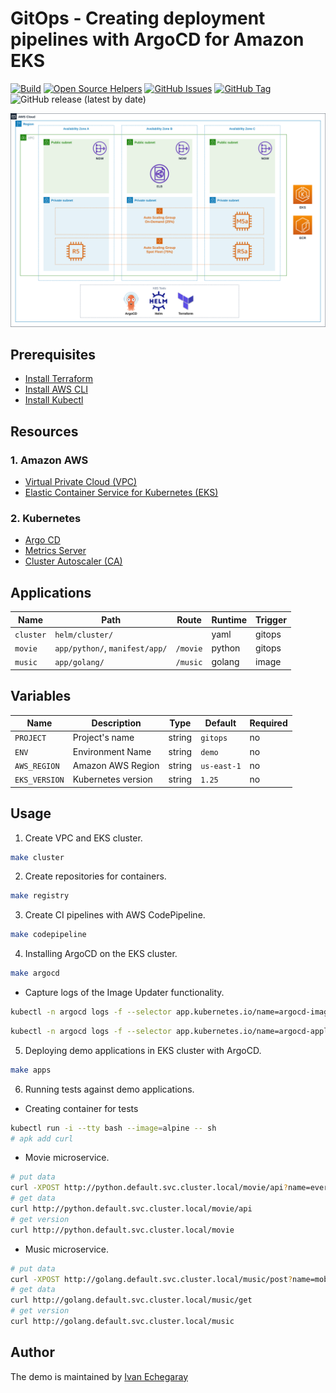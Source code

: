 # GitOps - Creating deployment pipelines with ArgoCD for Amazon EKS

[![Build](https://github.com/punkerside/awsday-demo/actions/workflows/main.yml/badge.svg?branch=main)](https://github.com/punkerside/awsday-demo/actions/workflows/main.yml)
[![Open Source Helpers](https://www.codetriage.com/punkerside/awsday-demo/badges/users.svg)](https://www.codetriage.com/punkerside/awsday-demo)
[![GitHub Issues](https://img.shields.io/github/issues/punkerside/awsday-demo.svg)](https://github.com/punkerside/awsday-demo/issues)
[![GitHub Tag](https://img.shields.io/github/tag-date/punkerside/awsday-demo.svg?style=plastic)](https://github.com/punkerside/awsday-demo/tags/)
![GitHub release (latest by date)](https://img.shields.io/github/v/release/punkerside/awsday-demo)

<p align="center">
  <img src="docs/architecture.png">
</p>

## **Prerequisites**

* [Install Terraform](https://www.terraform.io/downloads.html)
* [Install AWS CLI](https://docs.aws.amazon.com/cli/latest/userguide/cli-chap-install.html)
* [Install Kubectl](https://kubernetes.io/docs/tasks/tools/install-kubectl-linux/)

## **Resources**

### **1. Amazon AWS**

* [Virtual Private Cloud (VPC)](https://registry.terraform.io/modules/punkerside/vpc/aws/latest)
* [Elastic Container Service for Kubernetes (EKS)](https://registry.terraform.io/modules/punkerside/eks/aws/latest)

### **2. Kubernetes**

* [Argo CD](https://argoproj.github.io/cd)
* [Metrics Server](https://github.com/kubernetes-sigs/metrics-server)
* [Cluster Autoscaler (CA)](https://github.com/kubernetes/autoscaler/blob/master/cluster-autoscaler/cloudprovider/aws/README.md)

## **Applications**

| Name | Path | Route | Runtime | Trigger |
|------|------|-------|---------|---------|
| `cluster` | `helm/cluster/` | | yaml | gitops |
| `movie` | `app/python/`, `manifest/app/` | `/movie` | python | gitops |
| `music` | `app/golang/` | `/music` | golang | image |

## **Variables**

| Name | Description | Type | Default | Required |
|------|-------------|------|---------|----------|
| `PROJECT` | Project's name | string | `gitops` | no |
| `ENV` | Environment Name | string | `demo` | no |
| `AWS_REGION` | Amazon AWS Region | string | `us-east-1` | no |
| `EKS_VERSION` | Kubernetes version | string | `1.25` | no |

## **Usage**

1. Create VPC and EKS cluster.

```bash
make cluster
```

2. Create repositories for containers.

```bash
make registry
```

3. Create CI pipelines with AWS CodePipeline.

```bash
make codepipeline
```

4. Installing ArgoCD on the EKS cluster.

```bash
make argocd
```

- Capture logs of the Image Updater functionality.

```bash
kubectl -n argocd logs -f --selector app.kubernetes.io/name=argocd-image-updater
```

```bash
kubectl -n argocd logs -f --selector app.kubernetes.io/name=argocd-application-controller
```

5. Deploying demo applications in EKS cluster with ArgoCD.

```bash
make apps
```

6. Running tests against demo applications.

- Creating container for tests

```bash
kubectl run -i --tty bash --image=alpine -- sh
# apk add curl
```

- Movie microservice.

```bash
# put data
curl -XPOST http://python.default.svc.cluster.local/movie/api?name=everest
# get data
curl http://python.default.svc.cluster.local/movie/api
# get version
curl http://python.default.svc.cluster.local/movie
```

- Music microservice.

```bash
# put data
curl -XPOST http://golang.default.svc.cluster.local/music/post?name=moby
# get data
curl http://golang.default.svc.cluster.local/music/get
# get version
curl http://golang.default.svc.cluster.local/music
```

## **Author**

The demo is maintained by [Ivan Echegaray](https://github.com/punkerside)